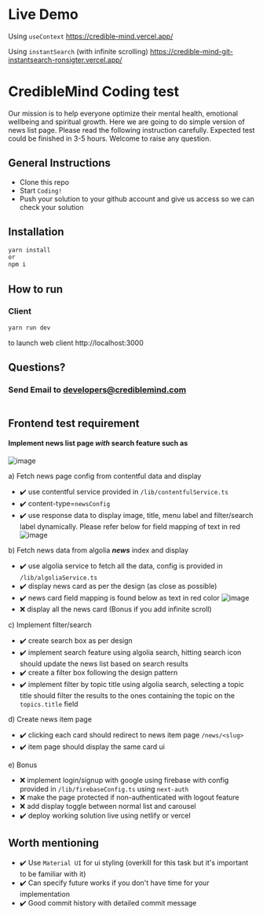 # Live Demo

Using `useContext`
https://credible-mind.vercel.app/

Using `instantSearch` (with infinite scrolling)
https://credible-mind-git-instantsearch-ronsigter.vercel.app/

# CredibleMind Coding test

Our mission is to help everyone optimize their mental health, emotional wellbeing and spiritual growth. Here we are going to do simple version of news list page. Please read the following instruction carefully. Expected test could be finished in 3-5 hours. Welcome to raise any question.

## General Instructions

- Clone this repo
- Start `Coding!`
- Push your solution to your github account and give us access so we can check your solution

## Installation

```bash
yarn install
or
npm i
```

## How to run

### Client

```bash
yarn run dev
```

to launch web client http://localhost:3000

## Questions?

### Send Email to developers@crediblemind.com

```developers@crediblemind.com

```

## Frontend test requirement

#### Implement news list page **_with_** search feature such as

![image](public/readme/expected-output.png)

a) Fetch news page config from contentful data and display

- ✔️ use contentful service provided in `/lib/contentfulService.ts`
- ✔️ content-type=`newsConfig`
- ✔️ use response data to display image, title, menu label and filter/search label dynamically. Please refer below for field mapping of text in red
  ![image](public/readme/config-field.png)

b) Fetch news data from algolia **_news_** index and display

- ✔️ use algolia service to fetch all the data, config is provided in `/lib/algoliaService.ts`
- ✔️ display news card as per the design (as close as possible)
- ✔️ news card field mapping is found below as text in red color
  ![image](public/readme/news-card.png)
- ❌ display all the news card (Bonus if you add infinite scroll)

c) Implement filter/search

- ✔️ create search box as per design
- ✔️ implement search feature using algolia search, hitting search icon should update the news list based on search results
- ✔️ create a filter box following the design pattern
- ✔️ implement filter by topic title using algolia search, selecting a topic title should filter the results to the ones containing the topic on the `topics.title` field

d) Create news item page

- ✔️ clicking each card should redirect to news item page `/news/<slug>`
- ✔️ item page should display the same card ui

e) Bonus

- ❌ implement login/signup with google using firebase with config provided in `/lib/firebaseConfig.ts` using `next-auth`
- ❌ make the page protected if non-authenticated with logout feature
- ❌ add display toggle between normal list and carousel
- ✔️ deploy working solution live using netlify or vercel

## Worth mentioning

- ✔️ Use `Material UI` for ui styling (overkill for this task but it's important to be familiar with it)
- ✔️ Can specify future works if you don't have time for your implementation
- ✔️ Good commit history with detailed commit message
